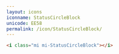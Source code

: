 ```yaml
---
layout: icons
iconname: StatusCircleBlock
unicode: EE58
permalink: /icon/StatusCircleBlock/
---
```


``` html
<i class="mi mi-StatusCircleBlock"></i>
```
